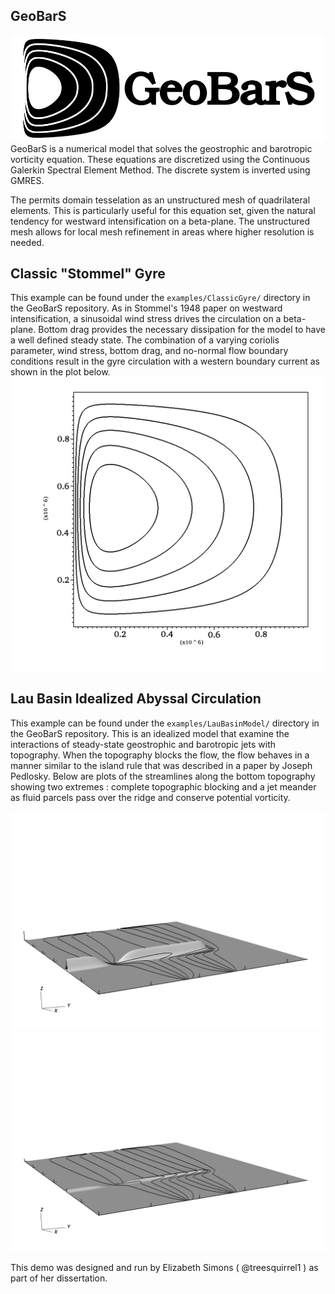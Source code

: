 ## GeoBarS
![useful image](geobars_logo.png)
GeoBarS is a numerical model that solves the geostrophic and barotropic vorticity equation. These equations are discretized using the Continuous Galerkin Spectral Element Method. The discrete system is inverted using GMRES. 

The permits domain tesselation as an unstructured mesh of quadrilateral elements. This is particularly useful for this equation set, given the natural tendency for westward intensification on a beta-plane. The unstructured mesh allows for local mesh refinement in areas where higher resolution is needed.

## Classic "Stommel" Gyre
This example can be found under the `examples/ClassicGyre/` directory in the GeoBarS repository. As in Stommel's 1948 paper on westward intensification, a sinusoidal wind stress drives the circulation on a beta-plane. Bottom drag provides the necessary dissipation for the model to have a well defined steady state. The combination of a varying coriolis parameter, wind stress, bottom drag, and no-normal flow boundary conditions result in the gyre circulation with a western boundary current as shown in the plot below.
![Westward Intensification Stream Function](classic_gyre.png)

## Lau Basin Idealized Abyssal Circulation
This example can be found under the `examples/LauBasinModel/` directory in the GeoBarS repository. This is an idealized model that examine the interactions of steady-state geostrophic and barotropic jets with topography. When the topography blocks the flow, the flow behaves in a manner similar to the island rule that was described in a paper by Joseph Pedlosky. Below are plots of the streamlines along the bottom topography showing two extremes : complete topographic blocking and a jet meander as fluid parcels pass over the ridge and conserve potential vorticity. 

![useful image](streamfunction_3dview.0000.png)
![useful image](streamfunction_3dview.0008.png)

This demo was designed and run by Elizabeth Simons ( @treesquirrel1 ) as part of her dissertation.
